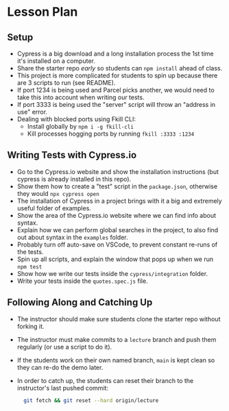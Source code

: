 # Lesson Plan

## Setup

* Cypress is a big download and a long installation process the 1st time it's installed on a computer.
* Share the starter repo _early_ so students can `npm install` ahead of class.
* This project is more complicated for students to spin up because there are 3 scripts to run (see README).
* If port 1234 is being used and Parcel picks another, we would need to take this into account when writing our tests.
* If port 3333 is being used the "server" script will throw an "address in use" error.
* Dealing with blocked ports using Fkill CLI:
  * Install globally by `npm i -g fkill-cli`
  * Kill processes hogging ports by running `fkill :3333 :1234`

## Writing Tests with Cypress.io

* Go to the Cypress.io website and show the installation instructions (but cypress is already installed in this repo).
* Show them how to create a "test" script in the `package.json`, otherwise they would `npx cypress open`
* The installation of Cypress in a project brings with it a big and extremely useful folder of examples.
* Show the area of the Cypress.io website where we can find info about syntax.
* Explain how we can perform global searches in the project, to also find out about syntax in the `examples` folder.
* Probably turn off auto-save on VSCode, to prevent constant re-runs of the tests.
* Spin up all scripts, and explain the window that pops up when we run `npm test`
* Show how we write our tests inside the `cypress/integration` folder.
* Write your tests inside the `quotes.spec.js` file.

## Following Along and Catching Up

* The instructor should make sure students clone the starter repo without forking it.
* The instructor must make commits to a `lecture` branch and push them regularly (or use a script to do it).
* If the students work on their own named branch, `main` is kept clean so they can re-do the demo later.
* In order to catch up, the students can reset their branch to the instructor's last pushed commit:

  ```bash
    git fetch && git reset --hard origin/lecture
  ```
